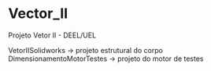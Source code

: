 # Vector_II
Projeto Vetor II  - DEEL/UEL

VetorIISolidworks -> projeto estrutural do corpo
DimensionamentoMotorTestes -> projeto do motor de testes
